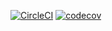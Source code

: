[![CircleCI](https://circleci.com/gh/frbl/onlinesuperlearner.svg?style=svg&circle-token=5badec7bf5e36f14cb653dae793d9495eeb540b3)](https://circleci.com/gh/frbl/onlinesuperlearner)
[![codecov](https://codecov.io/gh/frbl/OnlineSuperLearner/branch/master/graph/badge.svg?token=1s11gjN38m)](https://codecov.io/gh/frbl/OnlineSuperLearner)
